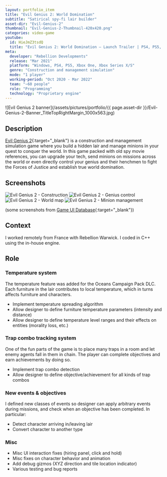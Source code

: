 ```yaml
---
layout: portfolio_item
title: "Evil Genius 2: World Domination"
subtitle: "Satirical spy-fi lair builder"
asset-dir: "Evil-Genius-2"
thumbnail: "Evil-Genius-2-Thumbnail-420x420.png"
categories: video-game
youtube:
  id: HieJmZ3tsdQ
  title: "Evil Genius 2: World Domination – Launch Trailer | PS4, PS5, Xbox One, Xbox Series X/S"
meta:
  developer: "Rebellion Developments"
  release: "Mar 2021"
  platform: "Windows, PS4, PS5, Xbox One, Xbox Series X/S"
  genre: "Construction and management simulation"
  mode: "1 player"
  working-period: "Oct 2020 - Mar 2022"
  team: "~60 people"
  role: "Programming"
  technology: "Proprietary engine"
---
```

![Evil Genius 2 banner](/assets/pictures/portfolio/{{ page.asset-dir }}/Evil-Genius-2-Banner_TitleTopRightMargin_1000x563.jpg)

## Description

[Evil Genius 2](https://evilgeniusgame.com/){:target="_blank"} is a construction and management simulation game where you build a hidden lair and manage minions in your quest to conquer the world. In this game packed with old spy movie references, you can upgrade your tech, send minions on missions across the world or even directly control your genius and their henchmen to fight the Forces of Justice and establish true world domination.

## Screenshots

<div class="grid">
  <img src="/assets/pictures/portfolio/{{ page.asset-dir }}/Evil-Genius-2 20201103163907_1 (construction).jpg" alt="Evil Genius 2 - Construction">
  <img src="/assets/pictures/portfolio/{{ page.asset-dir }}/Evil-Genius-2-World-Domination06162021-112200-78857 (genius control) from Game UI Database.jpg" alt="Evil Genius 2 - Genius control">
  <img src="/assets/pictures/portfolio/{{ page.asset-dir }}/Evil-Genius-2-World-Domination06162021-112158-85012 (world map) from Game UI Database.jpg" alt="Evil Genius 2 - World map">
  <img src="/assets/pictures/portfolio/{{ page.asset-dir }}/Evil-Genius-2-World-Domination06162021-112155-94083 (minion management) from Game UI Database.jpg" alt="Evil Genius 2 - Minion management">
</div>

(some screenshots from [Game UI Database](https://www.gameuidatabase.com/gameData.php?id=710){:target="_blank"})

## Context

I worked remotely from France with Rebellion Warwick. I coded in C++ using the in-house engine.

## Role

### Temperature system

The temperature feature was added for the Oceans Campaign Pack DLC. Each furniture in the lair contributes to local temperature, which in turns affects furniture and characters.

- Implement temperature spreading algorithm
- Allow designer to define furniture temperature parameters (intensity and distance)
- Allow designer to define temperature level ranges and their effects on entities (morality loss, etc.)

### Trap combo tracking system

One of the fun parts of the game is to place many traps in a room and let enemy agents fall in them in chain. The player can complete objectives and earn achievements by doing so.

- Implement trap combo detection
- Allow designer to define objective/achievement for all kinds of trap combos

### New events & objectives

I defined new classes of events so designer can apply arbitrary events during missions, and check when an objective has been completed. In particular:

- Detect character arriving in/leaving lair
- Convert character to another type

### Misc

- Misc UI interaction fixes (hiring panel, click and hold)
- Misc fixes on character behavior and animation
- Add debug gizmos (XYZ direction and tile location indicator)
- Various testing and bug reports